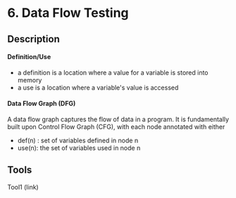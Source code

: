 # 6. Data Flow Testing

## Description

#### Definition/Use

* a definition is a location where a value for a variable is stored into memory
* a use is a location where a variable's value is accessed

#### Data Flow Graph (DFG)

A data flow graph captures the flow of data in a program. It is fundamentally built upon Control Flow Graph (CFG), with each node annotated with either

* def(n) : set of variables defined in node n
* use(n): the set of variables used in node n



## Tools&#x20;

Tool1 (link)
